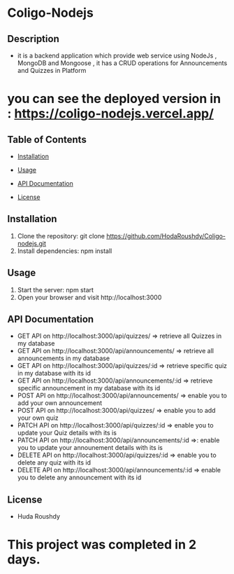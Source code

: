 # Coligo-Nodejs

## Description
- it is a backend application which provide web service using NodeJs , MongoDB and Mongoose , it has a CRUD operations for Announcements and Quizzes in Platform

# you can see the deployed version in : https://coligo-nodejs.vercel.app/

## Table of Contents
- [Installation](#installation)
- [Usage](#usage)
- [API Documentation](#api-documentation)

- [License](#license)

## Installation
1. Clone the repository: git clone https://github.com/HodaRoushdy/Coligo-nodejs.git
2. Install dependencies: npm install

## Usage
1. Start the server: npm start
2. Open your browser and visit http://localhost:3000 

## API Documentation
- GET API on http://localhost:3000/api/quizzes/ => retrieve all Quizzes in my database 
- GET API on http://localhost:3000/api/announcements/ => retrieve all announcements in my database
- GET API on http://localhost:3000/api/quizzes/:id => retrieve specific quiz in my database with its id
- GET API on http://localhost:3000/api/announcements/:id => retrieve specific announcement in my database with its id
- POST API on http://localhost:3000/api/announcements/ => enable you to add your own announcement 
- POST API on http://localhost:3000/api/quizzes/ => enable you to add your own quiz
- PATCH API on http://localhost:3000/api/quizzes/:id => enable you to update your Quiz details  with its is
- PATCH API on http://localhost:3000/api/announcements/:id =>: enable you to update your announement details with its is
- DELETE API on http://localhost:3000/api/quizzes/:id => enable you to delete any quiz with its id 
- DELETE API on http://localhost:3000/api/announcements/:id => enable you to delete any announcement with its id 


## License
- Huda Roushdy

# This project was completed in 2 days.
